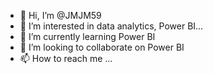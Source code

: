 - 👋 Hi, I’m @JMJM59
- 👀 I’m interested in data analytics, Power BI...
- 🌱 I’m currently learning Power BI
- 💞️ I’m looking to collaborate on Power BI
- 📫 How to reach me ...

<!---
JMJM59/JMJM59 is a ✨ special ✨ repository because its `README.md` (this file) appears on your GitHub profile.
You can click the Preview link to take a look at your changes.
--->
